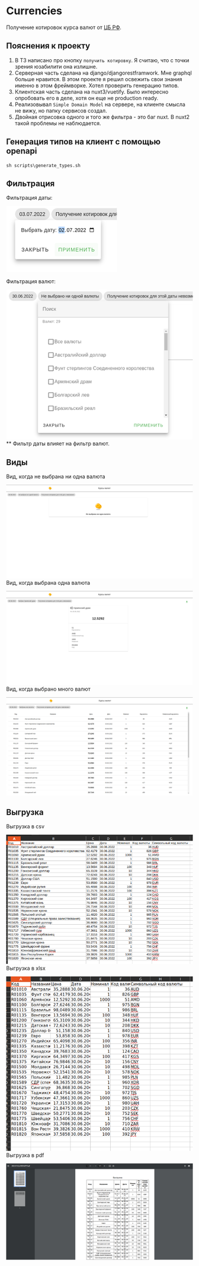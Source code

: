 # Currencies


Получение котировок курса валют от [ЦБ РФ](https://www.cbr.ru/).

## Пояснения к проекту

1. В ТЗ написано про кнопку `получить котировку`. Я считаю, что с точки зрения
   юзабилити она излишне.
3. Серверная часть сделана на django/djangorestframwork. Мне graphql больше нравится.
   В этом проекте я решил освежить свои знания именно в этом фреймворке. Хотел проверить генерацию типов.
4. Клиентская часть сделана на nuxt3/vuetify. Было интересно опробовать его в деле, хотя он еще не production ready.
6. Реализовывал `Simple Domain Model` на сервере, на клиенте смысла не вижу, но папку сервисов создал.
8. Двойная отрисовка одного и того же фильтра - это баг nuxt. В nuxt2 такой проблемы
   не наблюдается.


## Генерация типов на клиент с помощью openapi

```shell
sh scripts\generate_types.sh
```

## Фильтрация
Фильтрация даты:

![Фильтр даты](docs/images/date_filter.png)

Фильтрация валют:

![Фильтр валюты](docs/images/coins_filter.png)
** Фильтр даты влияет на фильтр валют.

## Виды

Вид, когда не выбрана ни одна валюта

![Не выбрана ни одна валюта](docs/images/view_null.png)
Вид, когда выбрана одна валюта

![Выбрана одна валюта](docs/images/view_one.png)
Вид, когда выбрано много валют

![Выбрано много валют](docs/images/view_many.png)


## Выгрузка

Выгрузка в csv

![Выгрузка в csv](docs/images/view_csv.png)
Выгрузка в xlsx

![Выгрузка в xlsx](docs/images/view_xlsx.png)
Выгрузка в pdf

![Выгрузка в pdf](docs/images/view_pdf.png)